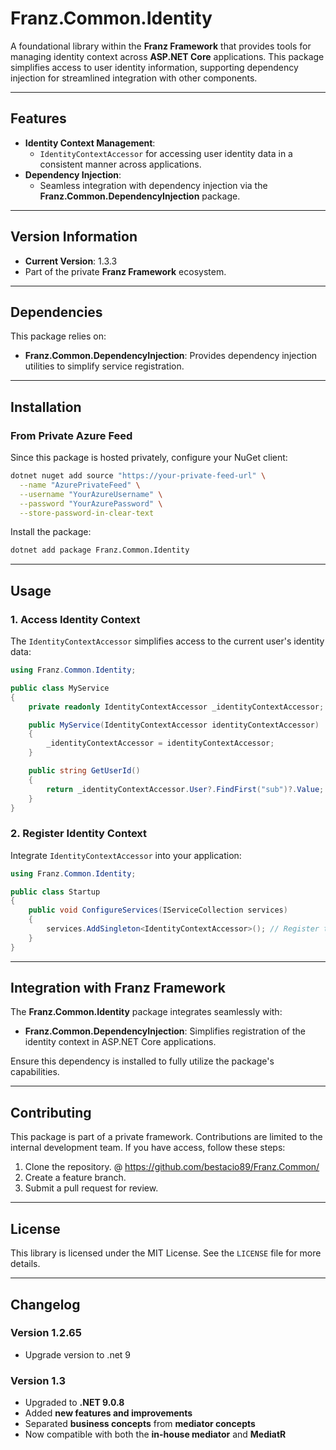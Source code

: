 ﻿# **Franz.Common.Identity**

A foundational library within the **Franz Framework** that provides tools for managing identity context across **ASP.NET Core** applications. This package simplifies access to user identity information, supporting dependency injection for streamlined integration with other components.

---

## **Features**

- **Identity Context Management**:
  - `IdentityContextAccessor` for accessing user identity data in a consistent manner across applications.
- **Dependency Injection**:
  - Seamless integration with dependency injection via the **Franz.Common.DependencyInjection** package.

---

## **Version Information**

- **Current Version**: 1.3.3
- Part of the private **Franz Framework** ecosystem.

---

## **Dependencies**

This package relies on:
- **Franz.Common.DependencyInjection**: Provides dependency injection utilities to simplify service registration.

---

## **Installation**

### **From Private Azure Feed**
Since this package is hosted privately, configure your NuGet client:

```bash
dotnet nuget add source "https://your-private-feed-url" \
  --name "AzurePrivateFeed" \
  --username "YourAzureUsername" \
  --password "YourAzurePassword" \
  --store-password-in-clear-text
```

Install the package:

```bash
dotnet add package Franz.Common.Identity  
```

---

## **Usage**

### **1. Access Identity Context**

The `IdentityContextAccessor` simplifies access to the current user's identity data:

```csharp
using Franz.Common.Identity;

public class MyService
{
    private readonly IdentityContextAccessor _identityContextAccessor;

    public MyService(IdentityContextAccessor identityContextAccessor)
    {
        _identityContextAccessor = identityContextAccessor;
    }

    public string GetUserId()
    {
        return _identityContextAccessor.User?.FindFirst("sub")?.Value;
    }
}
```

### **2. Register Identity Context**

Integrate `IdentityContextAccessor` into your application:

```csharp
using Franz.Common.Identity;

public class Startup
{
    public void ConfigureServices(IServiceCollection services)
    {
        services.AddSingleton<IdentityContextAccessor>(); // Register the accessor
    }
}
```

---

## **Integration with Franz Framework**

The **Franz.Common.Identity** package integrates seamlessly with:
- **Franz.Common.DependencyInjection**: Simplifies registration of the identity context in ASP.NET Core applications.

Ensure this dependency is installed to fully utilize the package's capabilities.

---

## **Contributing**

This package is part of a private framework. Contributions are limited to the internal development team. If you have access, follow these steps:
1. Clone the repository. @ https://github.com/bestacio89/Franz.Common/
2. Create a feature branch.
3. Submit a pull request for review.

---

## **License**

This library is licensed under the MIT License. See the `LICENSE` file for more details.

---

## **Changelog**

### Version 1.2.65
- Upgrade version to .net 9

### Version 1.3
- Upgraded to **.NET 9.0.8**
- Added **new features and improvements**
- Separated **business concepts** from **mediator concepts**
- Now compatible with both the **in-house mediator** and **MediatR**